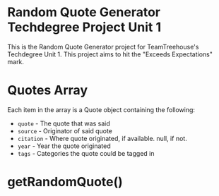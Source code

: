# Random Quote Generator Techdegree Project Unit 1

This is the Random Quote Generator project for TeamTreehouse's Techdegree Unit 1.
This project aims to hit the "Exceeds Expectations" mark.

# Quotes Array

Each item in the array is a Quote object containing the following:

* `quote` - The quote that was said
* `source` - Originator of said quote
* `citation` - Where quote originated, if available. null, if not.
* `year` - Year the quote originated
* `tags` - Categories the quote could be tagged in

# getRandomQuote()
